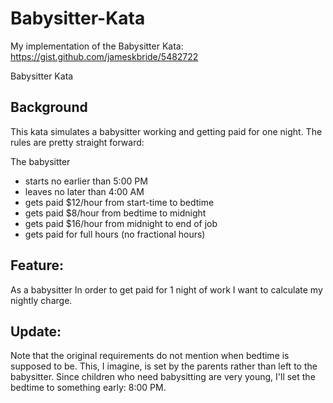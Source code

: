 # Babysitter-Kata
My implementation of the Babysitter Kata: https://gist.github.com/jameskbride/5482722

Babysitter Kata

Background
----------

This kata simulates a babysitter working and getting paid for one night. The rules are pretty straight forward:

The babysitter

- starts no earlier than 5:00 PM
- leaves no later than 4:00 AM
- gets paid $12/hour from start-time to bedtime
- gets paid $8/hour from bedtime to midnight
- gets paid $16/hour from midnight to end of job
- gets paid for full hours (no fractional hours)

Feature:
--------

As a babysitter In order to get paid for 1 night of work I want to calculate my nightly charge.

Update:
-------

Note that the original requirements do not mention when bedtime is supposed to be.  This, I imagine, is set by the parents rather than left to the babysitter.  Since children who need babysitting are very young, I'll set the bedtime to something early: 8:00 PM.
